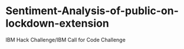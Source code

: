 # Sentiment-Analysis-of-public-on-lockdown-extension
IBM Hack Challenge/IBM Call for Code Challenge
